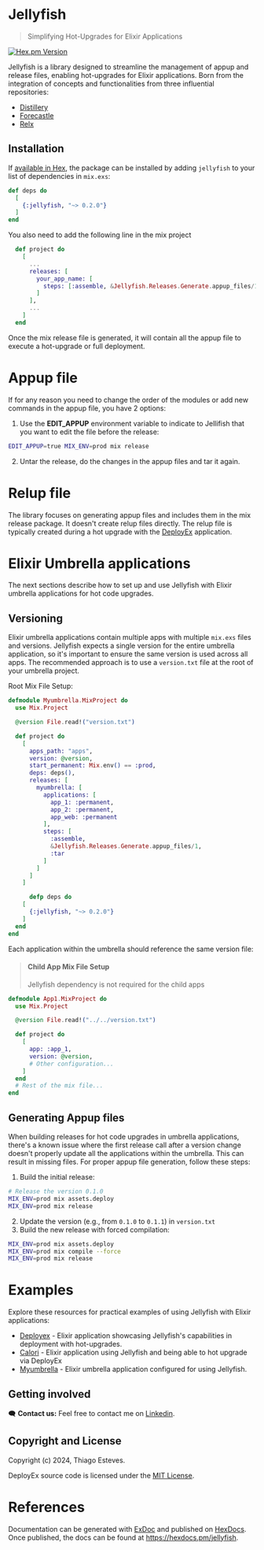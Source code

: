 # Jellyfish

> Simplifying Hot-Upgrades for Elixir Applications

[![Hex.pm Version](http://img.shields.io/hexpm/v/jellyfish.svg?style=flat)](https://hex.pm/packages/jellyfish)

Jellyfish is a library designed to streamline the management of appup and release files, enabling hot-upgrades for Elixir applications. Born from the integration of concepts and functionalities from three influential repositories:

 * [Distillery](https://github.com/bitwalker/distillery)
 * [Forecastle](https://github.com/ausimian/forecastle)
 * [Relx](https://github.com/erlware/relx/blob/main/priv/templates/install_upgrade_escript)

## Installation

If [available in Hex](https://hex.pm/docs/publish), the package can be installed
by adding `jellyfish` to your list of dependencies in `mix.exs`:

```elixir
def deps do
  [
    {:jellyfish, "~> 0.2.0"}
  ]
end
```

You also need to add the following line in the mix project
```elixir
  def project do
    [
      ...
      releases: [
        your_app_name: [
          steps: [:assemble, &Jellyfish.Releases.Generate.appup_files/1, :tar]
        ]
      ],
      ...
    ]
  end
```

Once the mix release file is generated, it will contain all the appup file to execute a hot-upgrade or full deployment.

# Appup file

If for any reason you need to change the order of the modules or add new commands in the appup file, you have 2 options:

 1. Use the __EDIT_APPUP__ environment variable to indicate to Jellifish that you want to edit the file before the release:
```bash
EDIT_APPUP=true MIX_ENV=prod mix release
```

 2. Untar the release, do the changes in the appup files and tar it again.

# Relup file

The library focuses on generating appup files and includes them in the mix release package. It doesn't create relup files directly. The relup file is typically created during a hot upgrade with the [DeployEx](https://github.com/thiagoesteves/deployex) application.

# Elixir Umbrella applications

The next sections describe how to set up and use Jellyfish with Elixir umbrella applications for hot code upgrades.

## Versioning

Elixir umbrella applications contain multiple apps with multiple `mix.exs` files and versions. Jellyfish expects a single version for the entire umbrella application, so it's important to ensure the same version is used across all apps. The recommended approach is to use a `version.txt` file at the root of your umbrella project.

Root Mix File Setup:
```Elixir
defmodule Myumbrella.MixProject do
  use Mix.Project

  @version File.read!("version.txt")

  def project do
    [
      apps_path: "apps",
      version: @version,
      start_permanent: Mix.env() == :prod,
      deps: deps(),
      releases: [
        myumbrella: [
          applications: [
            app_1: :permanent,
            app_2: :permanent,
            app_web: :permanent
          ],
          steps: [
            :assemble,
            &Jellyfish.Releases.Generate.appup_files/1,
            :tar
          ]
        ]
      ]
    ]

      defp deps do
    [
      {:jellyfish, "~> 0.2.0"}
    ]
  end
end
```

Each application within the umbrella should reference the same version file:

> #### Child App Mix File Setup
>
> Jellyfish dependency is not required for the child apps

```Elixir
defmodule App1.MixProject do
  use Mix.Project

  @version File.read!("../../version.txt")

  def project do
    [
      app: :app_1,
      version: @version,
      # Other configuration...
    ]
  end
  # Rest of the mix file...
end
```

## Generating Appup files

When building releases for hot code upgrades in umbrella applications, there's a known issue where the first release call after a version change doesn't properly update all the applications within the umbrella. This can result in missing files. For proper appup file generation, follow these steps:

1. Build the initial release:
```bash
# Release the version 0.1.0
MIX_ENV=prod mix assets.deploy
MIX_ENV=prod mix release
```

2. Update the version (e.g., from `0.1.0` to `0.1.1`) in `version.txt`
3. Build the new release with forced compilation:
```bash
MIX_ENV=prod mix assets.deploy
MIX_ENV=prod mix compile --force
MIX_ENV=prod mix release
```

# Examples
Explore these resources for practical examples of using Jellyfish with Elixir applications:

 * [Deployex](https://github.com/thiagoesteves/deployex) - Elixir application showcasing Jellyfish's capabilities in deployment with hot-upgrades.
 * [Calori](https://github.com/thiagoesteves/calori) - Elixir application using Jellyfish and being able to hot upgrade via DeployEx
 * [Myumbrella](https://github.com/thiagoesteves/myumbrella) - Elixir umbrella application configured for using Jellyfish.

## Getting involved

🗨️ **Contact us:**
Feel free to contact me on [Linkedin](https://www.linkedin.com/in/thiago-cesar-calori-esteves-972368115/).

## Copyright and License

Copyright (c) 2024, Thiago Esteves.

DeployEx source code is licensed under the [MIT License](LICENSE.md).

# References

Documentation can be generated with [ExDoc](https://github.com/elixir-lang/ex_doc)
and published on [HexDocs](https://hexdocs.pm). Once published, the docs can
be found at <https://hexdocs.pm/jellyfish>.